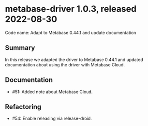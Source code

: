 # metabase-driver 1.0.3, released 2022-08-30

Code name: Adapt to Metabase 0.44.1 and update documentation

## Summary

In this release we adapted the driver to Metabase 0.44.1 and updated documentation about using the driver with Metabase Cloud.

## Documentation

* #51: Added note about Metabase Cloud.

## Refactoring

* #54: Enable releasing via release-droid.
